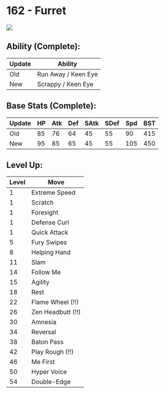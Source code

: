 # 162 - Furret
![][162]

## Ability (Complete):

Update | Ability
---    | ---
Old    | Run Away / Keen Eye
New    | Scrappy / Keen Eye

## Base Stats (Complete):

Update | HP | Atk | Def | SAtk | SDef | Spd | BST
---    | ---| --- | --- | ---  | ---  | --- | ---
Old    | 85 |  76 |  64 |  45  |  55  |  90  |  415
New    | 95 |  85 |  65 |  45  |  55  |  105  |  450

## Level Up:

Level | Move
---   | ---
  1   | Extreme Speed
  1   | Scratch
  1   | Foresight
  1   | Defense Curl
  1   | Quick Attack
  5   | Fury Swipes
  8   | Helping Hand
 11   | Slam
 14   | Follow Me
 15   | Agility
 18   | Rest
 22   | Flame Wheel (!!)
 26   | Zen Headbutt (!!)
 30   | Amnesia
 34   | Reversal
 38   | Baton Pass
 42   | Play Rough (!!)
 46   | Me First
 50   | Hyper Voice
 54   | Double-Edge



[162]: /img/pokemon/162.png
